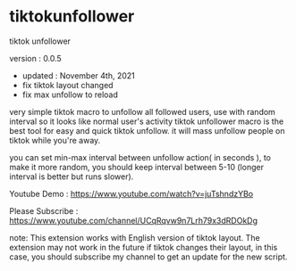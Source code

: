 # tiktokunfollower
tiktok unfollower

version : 0.0.5
- updated : November 4th, 2021
- fix tiktok layout changed
- fix max unfollow to reload 


very simple tiktok macro to unfollow all followed users, use with random interval so it looks like normal user's activity tiktok unfollower macro is the best tool for easy and quick tiktok unfollow. it will mass unfollow people on tiktok while you're away.

you can set min-max interval between unfollow action( in seconds ), to make it more random, you should keep interval between 5-10 (longer interval is better but runs slower).

Youtube Demo : https://www.youtube.com/watch?v=juTshndzYBo

Please Subscribe : https://www.youtube.com/channel/UCqRqvw9n7Lrh79x3dRDOkDg

note:
This extension works with English version of tiktok layout. The extension may not work in the future if tiktok changes their layout, in this case, you should subscribe my channel to get an update for the new script.
